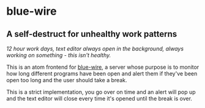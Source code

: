 # blue-wire

## A self-destruct for unhealthy work patterns

*12 hour work days, text editor always open in the background, always working on something - this isn't healthy.*

This is an atom frontend for [blue-wire](https://github.com/quantifiedtran/blue-wire-backend), a server whose purpose is to monitor how long different programs have been open and alert them if they've been open too long and the user should take a break.

This is a strict implementation, you go over on time and an alert will pop up and the text editor will close every time it's opened until the break is over.
